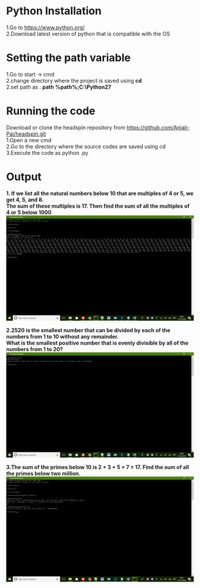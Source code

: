 # Python Installation
1.Go to https://www.python.org/<br/>
2.Download latest version of python that is compatible with the OS<br/>

# Setting the path variable
1.Go to start -> cmd <br/>
2.change directory where the project is saved using **cd <foldername>**<br/>
2.set path as : **path %path%;C:\Python27**


# Running the code
Download or clone the headspin repository from https://github.com/Anjali-Pai/headspin.git<br/>
1.Open a new cmd<br/>
2.Go to the directory where the source codes are saved using cd<br/>
3.Execute the code as python <filename>.py<br/>

# Output
**1. If we list all the natural numbers below 10 that are multiples of 4 or 5, we get 4, 5, and 8.<br/>
   The sum of these multiples is 17. Then find the sum of all the multiples of 4 or 5 below 1000**<br/>
   ![First Output](https://github.com/Anjali-Pai/headspin/blob/master/output1.png?raw=true "Output")<br/>

**2.2520 is the smallest number that can be divided by each of the numbers from 1 to 10 without any remainder.<br/>
What is the smallest positive number that is evenly divisible by all of the numbers from 1 to 20?**<br/>
  ![Second Output](https://github.com/Anjali-Pai/headspin/blob/master/output2.png?raw=true "Output")<br/>

**3.The sum of the primes below 10 is 2 + 3 + 5 + 7 = 17. Find the sum of all the primes below two million.**<br/>
  ![Third Output](https://github.com/Anjali-Pai/headspin/blob/master/output3.png?raw=true "Output")<br/>
